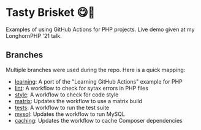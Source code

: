 # Tasty Brisket 😋🍖
Examples of using GitHub Actions for PHP projects. Live demo given at my LonghornPHP '21 talk.

## Branches
Multiple branches were used during the repo. Here is a quick mapping:

- [learning](https://github.com/jasonmccreary/tasty-brisket/tree/learning): A port of the "Learning GitHub Actions" example for PHP
- [lint](https://github.com/jasonmccreary/tasty-brisket/tree/lint): A workflow to check for sytax errors in PHP files
- [style](https://github.com/jasonmccreary/tasty-brisket/tree/style): A workflow to check for code style
- [matrix](https://github.com/jasonmccreary/tasty-brisket/tree/matrix): Updates the workflow to use a matrix build
- [tests](https://github.com/jasonmccreary/tasty-brisket/tree/tests): A workflow to run the test suite
- [mysql](https://github.com/jasonmccreary/tasty-brisket/tree/mysql): Updates the workflow to run MySQL
- [caching](https://github.com/jasonmccreary/tasty-brisket/tree/caching): Updates the workflow to cache Composer dependencies

